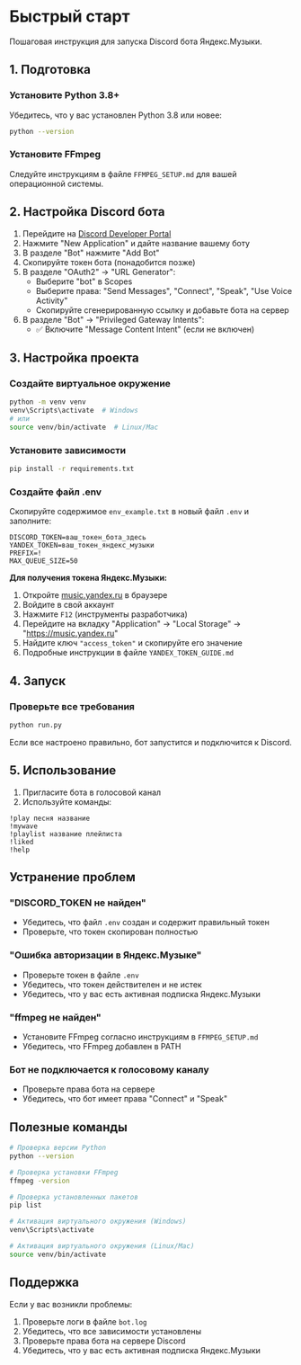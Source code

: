 # Быстрый старт

Пошаговая инструкция для запуска Discord бота Яндекс.Музыки.

## 1. Подготовка

### Установите Python 3.8+
Убедитесь, что у вас установлен Python 3.8 или новее:
```bash
python --version
```

### Установите FFmpeg
Следуйте инструкциям в файле `FFMPEG_SETUP.md` для вашей операционной системы.

## 2. Настройка Discord бота

1. Перейдите на [Discord Developer Portal](https://discord.com/developers/applications)
2. Нажмите "New Application" и дайте название вашему боту
3. В разделе "Bot" нажмите "Add Bot"
4. Скопируйте токен бота (понадобится позже)
5. В разделе "OAuth2" → "URL Generator":
   - Выберите "bot" в Scopes
   - Выберите права: "Send Messages", "Connect", "Speak", "Use Voice Activity"
   - Скопируйте сгенерированную ссылку и добавьте бота на сервер
6. В разделе "Bot" → "Privileged Gateway Intents":
   - ✅ Включите "Message Content Intent" (если не включен)

## 3. Настройка проекта

### Создайте виртуальное окружение
```bash
python -m venv venv
venv\Scripts\activate  # Windows
# или
source venv/bin/activate  # Linux/Mac
```

### Установите зависимости
```bash
pip install -r requirements.txt
```

### Создайте файл .env
Скопируйте содержимое `env_example.txt` в новый файл `.env` и заполните:

```env
DISCORD_TOKEN=ваш_токен_бота_здесь
YANDEX_TOKEN=ваш_токен_яндекс_музыки
PREFIX=!
MAX_QUEUE_SIZE=50
```

**Для получения токена Яндекс.Музыки:**
1. Откройте [music.yandex.ru](https://music.yandex.ru) в браузере
2. Войдите в свой аккаунт
3. Нажмите `F12` (инструменты разработчика)
4. Перейдите на вкладку "Application" → "Local Storage" → "https://music.yandex.ru"
5. Найдите ключ `"access_token"` и скопируйте его значение
6. Подробные инструкции в файле `YANDEX_TOKEN_GUIDE.md`

## 4. Запуск

### Проверьте все требования
```bash
python run.py
```

Если все настроено правильно, бот запустится и подключится к Discord.

## 5. Использование

1. Пригласите бота в голосовой канал
2. Используйте команды:

```
!play песня название
!mywave
!playlist название плейлиста
!liked
!help
```

## Устранение проблем

### "DISCORD_TOKEN не найден"
- Убедитесь, что файл `.env` создан и содержит правильный токен
- Проверьте, что токен скопирован полностью

### "Ошибка авторизации в Яндекс.Музыке"
- Проверьте токен в файле `.env`
- Убедитесь, что токен действителен и не истек
- Убедитесь, что у вас есть активная подписка Яндекс.Музыки

### "ffmpeg не найден"
- Установите FFmpeg согласно инструкциям в `FFMPEG_SETUP.md`
- Убедитесь, что FFmpeg добавлен в PATH

### Бот не подключается к голосовому каналу
- Проверьте права бота на сервере
- Убедитесь, что бот имеет права "Connect" и "Speak"

## Полезные команды

```bash
# Проверка версии Python
python --version

# Проверка установки FFmpeg
ffmpeg -version

# Проверка установленных пакетов
pip list

# Активация виртуального окружения (Windows)
venv\Scripts\activate

# Активация виртуального окружения (Linux/Mac)
source venv/bin/activate
```

## Поддержка

Если у вас возникли проблемы:
1. Проверьте логи в файле `bot.log`
2. Убедитесь, что все зависимости установлены
3. Проверьте права бота на сервере Discord
4. Убедитесь, что у вас есть активная подписка Яндекс.Музыки

